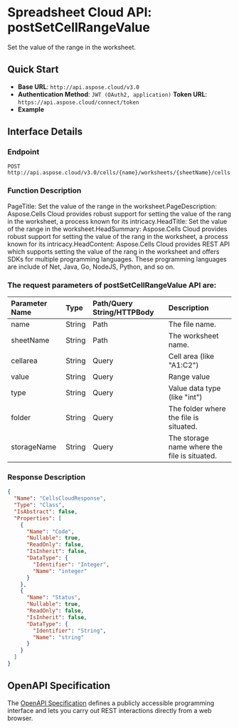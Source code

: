 # **Spreadsheet Cloud API: postSetCellRangeValue**

Set the value of the range in the worksheet. 


## **Quick Start**

- **Base URL**: `http://api.aspose.cloud/v3.0`
- **Authentication Method**: `JWT (OAuth2, application)`  **Token URL**: `https://api.aspose.cloud/connect/token`
- **Example** 

## **Interface Details**

### **Endpoint** 

```
POST http://api.aspose.cloud/v3.0/cells/{name}/worksheets/{sheetName}/cells
```
### **Function Description**
PageTitle: Set the value of the range in the worksheet.PageDescription: Aspose.Cells Cloud provides robust support for setting the value of the rang in the worksheet, a process known for its intricacy.HeadTitle: Set the value of the range in the worksheet.HeadSummary: Aspose.Cells Cloud provides robust support for setting the value of the rang in the worksheet, a process known for its intricacy.HeadContent: Aspose.Cells Cloud provides REST API which supports setting the value of the rang in the worksheet and offers SDKs for multiple programming languages. These programming languages are include of Net, Java, Go, NodeJS, Python, and so on.

### The request parameters of **postSetCellRangeValue** API are: 

| Parameter Name | Type | Path/Query String/HTTPBody | Description | 
| :- | :- | :- |:- | 
|name|String|Path|The file name.|
|sheetName|String|Path|The worksheet name.|
|cellarea|String|Query|Cell area (like "A1:C2")|
|value|String|Query|Range value|
|type|String|Query|Value data type (like "int")|
|folder|String|Query|The folder where the file is situated.|
|storageName|String|Query|The storage name where the file is situated.|

### **Response Description**
```json
{
  "Name": "CellsCloudResponse",
  "Type": "Class",
  "IsAbstract": false,
  "Properties": [
    {
      "Name": "Code",
      "Nullable": true,
      "ReadOnly": false,
      "IsInherit": false,
      "DataType": {
        "Identifier": "Integer",
        "Name": "integer"
      }
    },
    {
      "Name": "Status",
      "Nullable": true,
      "ReadOnly": false,
      "IsInherit": false,
      "DataType": {
        "Identifier": "String",
        "Name": "string"
      }
    }
  ]
}
```


## OpenAPI Specification

The [OpenAPI Specification](https://reference.aspose.cloud/cells/#/CellsController/PostSetCellRangeValue) defines a publicly accessible programming interface and lets you carry out REST interactions directly from a web browser.
